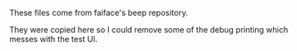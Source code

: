 These files come from faiface's beep repository.

They were copied here so I could remove some of the debug printing which messes with the test UI.